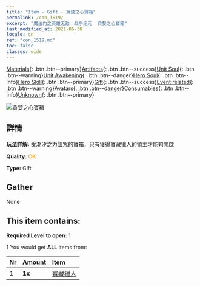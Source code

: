 ```yaml
---
title: "Item - Gift - 貪婪之心寶箱"
permalink: /con_1519/
excerpt: "魔法门之英雄无敌：战争纪元  貪婪之心寶箱"
last_modified_at: 2021-06-30
locale: cn
ref: "con_1519.md"
toc: false
classes: wide
---
```

 [Materials](/ItemsCN/){: .btn .btn--primary}[Artifacts](/ItemsCN/Artifacts/){: .btn .btn--success}[Unit Soul](/ItemsCN/UnitSoul/){: .btn .btn--warning}[Unit Awakening](/ItemsCN/UnitAwakening/){: .btn .btn--danger}[Hero Soul](/ItemsCN/HeroSoul/){: .btn .btn--info}[Hero Skill](/ItemsCN/HeroSkill/){: .btn .btn--primary}[Gift](/ItemsCN/Gift/){: .btn .btn--success}[Event related](/ItemsCN/Events/){: .btn .btn--warning}[Avatars](/ItemsCN/Avatars/){: .btn .btn--danger}[Consumables](/ItemsCN/Consumables/){: .btn .btn--info}[Unknown](/ItemsCN/Unknown/){: .btn .btn--primary}

 ![貪婪之心寶箱](/images/t/i_907133.png)

## 詳情
 **玩法詳解:** 受潮汐之力詛咒的寶箱，只有獲得寶藏獵人的領主才能夠開啟

 **Quality:** <span style="color: #FF8C00">OK</span>

 **Type:** Gift

## Gather

  None

## This item contains:

 **Required Level to open:** 1

 1 You would get **ALL** items  from:

  | Nr | Amount |     Item    |
  |:---|:-------|:------------|
  | 1 |  **1x** | [寶藏獵人](/cn/Items/unt_274/) |  | 
